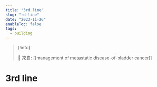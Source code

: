 ```yaml
---
title: "3rd line"
slug: "rd-line"
date: "2023-11-26"
enableToc: false
tags:
  - building
---
```


> [!info]
>
> 🌱 來自: [[management of metastatic disease-of-bladder cancer]]

# 3rd line


